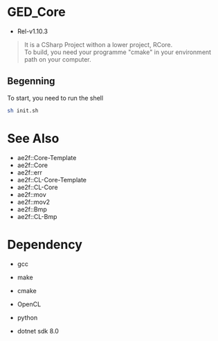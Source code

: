 # GED_Core
- Rel-v1.10.3
> It is a CSharp Project withon a lower project, RCore.  
> To build, you need your programme "cmake" in your environment path on your computer.

## Begenning
To start, you need to run the shell
```sh
sh init.sh
```

# See Also
- ae2f::Core-Template
- ae2f::Core
- ae2f::err
- ae2f::CL-Core-Template
- ae2f::CL-Core
- ae2f::mov
- ae2f::mov2
- ae2f::Bmp
- ae2f::CL-Bmp

# Dependency
- gcc
- make
- cmake

- OpenCL
- python
- dotnet sdk 8.0
